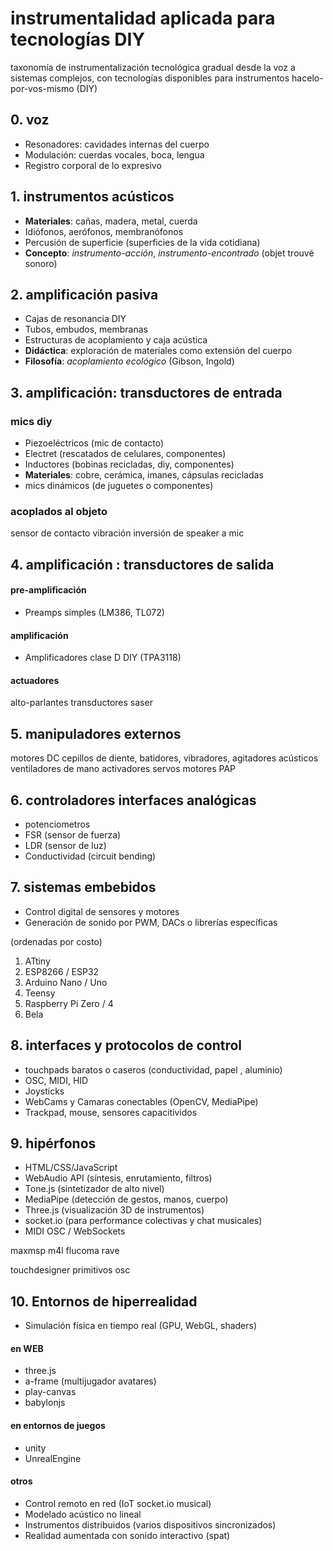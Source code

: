 
# instrumentalidad aplicada para tecnologías DIY


taxonomía de instrumentalización tecnológica gradual desde la voz a sistemas complejos, con tecnologías disponibles para instrumentos hacelo-por-vos-mismo (DIY) 

## 0. voz
- Resonadores: cavidades internas del cuerpo
- Modulación: cuerdas vocales, boca, lengua
- Registro corporal de lo expresivo
## 1. instrumentos acústicos
- **Materiales**: cañas, madera, metal, cuerda
- Idiófonos, aerófonos, membranófonos
- Percusión de superficie (superficies de la vida cotidiana)
- **Concepto**: *instrumento-acción*, *instrumento-encontrado* (objet trouvé sonoro)

## 2. amplificación pasiva
- Cajas de resonancia DIY
- Tubos, embudos, membranas
- Estructuras de acoplamiento y caja acústica
- **Didáctica**: exploración de materiales como extensión del cuerpo
- **Filosofía**: *acoplamiento ecológico* (Gibson, Ingold)

## 3. amplificación: transductores de entrada
### mics diy
- Piezoeléctricos (mic de contacto)
- Electret (rescatados de celulares, componentes)
- Inductores (bobinas recicladas, diy, componentes)
- **Materiales**: cobre, cerámica, imanes, cápsulas recicladas
- mics dinámicos (de juguetes o componentes)
### acoplados al objeto
sensor de contacto vibración
inversión de speaker a mic

## 4. amplificación : transductores de salida
#### pre-amplificación
- Preamps simples (LM386, TL072)

#### amplificación
- Amplificadores clase D DIY (TPA3118)
#### actuadores
alto-parlantes
transductores
saser

## 5. manipuladores externos

motores DC
	cepillos de diente, batidores, vibradores, agitadores acústicos
	ventiladores de mano
activadores
servos
motores PAP

## 6. controladores interfaces analógicas
- potenciometros
- FSR (sensor de fuerza)
- LDR (sensor de luz)
- Conductividad (circuit bending)

## 7. sistemas embebidos
- Control digital de sensores y motores
- Generación de sonido por PWM, DACs o librerías específicas


(ordenadas por costo)
1. ATtiny
2. ESP8266 / ESP32
3. Arduino Nano / Uno
4. Teensy
5. Raspberry Pi Zero / 4
6. Bela


## 8. interfaces y protocolos de control
- touchpads baratos o caseros (conductividad, papel , aluminio)
- OSC, MIDI, HID
- Joysticks
- WebCams y Camaras conectables (OpenCV, MediaPipe)
- Trackpad, mouse, sensores capacitividos


## 9. hipérfonos

- HTML/CSS/JavaScript
- WebAudio API (síntesis, enrutamiento, filtros)
- Tone.js (sintetizador de alto nivel)
- MediaPipe (detección de gestos, manos, cuerpo)
- Three.js (visualización 3D de instrumentos)
- socket.io (para performance colectivas y chat musicales)
- MIDI OSC / WebSockets

maxmsp
	m4l
	 flucoma
	 rave

touchdesigner
     primitivos
     osc
## 10. Entornos de hiperrealidad

- Simulación física en tiempo real (GPU, WebGL, shaders)

#### en WEB
- three.js
- a-frame (multijugador avatares)
- play-canvas
- babylonjs

#### en entornos de juegos

- unity
- UnrealEngine

#### otros

- Control remoto en red (IoT socket.io  musical)
- Modelado acústico no lineal
- Instrumentos distribuidos (varios dispositivos sincronizados)
- Realidad aumentada con sonido interactivo  (spat)